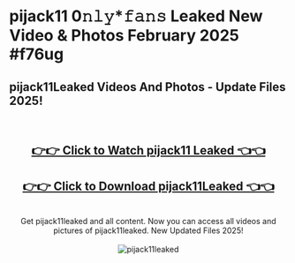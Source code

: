 # pijack11 0𝚗𝚕𝚢*𝚏𝚊𝚗𝚜 Leaked New Video & Photos February 2025 #f76ug

<h2>pijack11Leaked Videos And Photos - Update Files 2025!</h2>
<br>
<div align="center">
<h2><a href="https://mediaupload.pro?title=pijack11&ref=11F" rel="nofollow">👉👉 Click to Watch pijack11 Leaked 👈👈</a></h2>
<h2><a href="https://mediaupload.pro?title=pijack11&ref=11F" rel="nofollow">👉👉 Click to Download pijack11Leaked 👈👈</a></h2>
<br>
Get pijack11leaked and all content. Now you can access all videos and pictures of pijack11leaked. New Updated Files 2025!
<br>
<br>
<a href="https://mediaupload.pro?title=pijack11&ref=11F" rel="nofollow" data-target="animated-image.originalLink"><img src="https://i.ibb.co/Gkj2r4b/banner.png" alt="pijack11leaked" style="max-width: 100%; display: inline-block;" data-target="animated-image.originalImage"></a>
</div>
<br>

